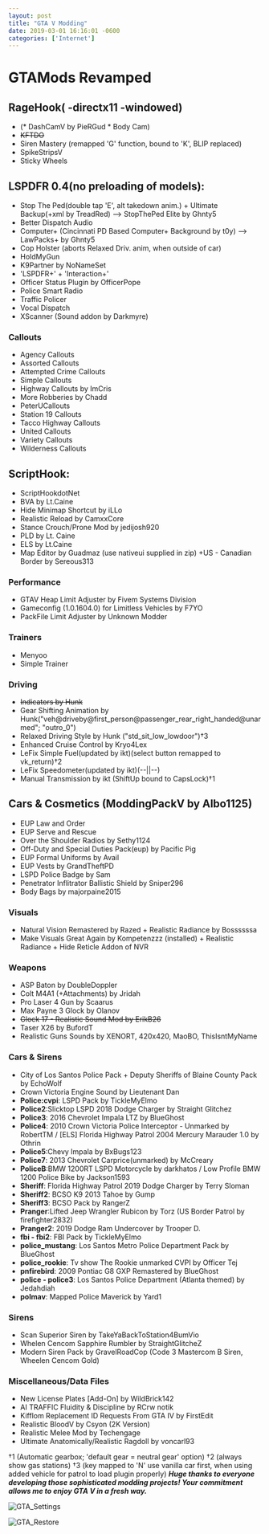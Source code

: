 ```yaml
--- 
layout: post
title: "GTA V Modding" 
date: 2019-03-01 16:16:01 -0600 
categories: ['Internet']
--- 
```


# GTAMods Revamped

## RageHook( -directx11 -windowed)
* (* DashCamV by PieRGud * Body Cam)
* ~~KFTDO~~
* Siren Mastery (remapped 'G' function, bound to 'K', BLIP replaced)
* SpikeStripsV
* Sticky Wheels

## LSPDFR 0.4(no preloading of models):
* Stop The Ped(double tap 'E', alt takedown anim.) + Ultimate Backup(+xml by TreadRed)
--> StopThePed Elite by Ghnty5
* Better Dispatch Audio
* Computer+ (Cincinnati PD Based Computer+ Background by t0y)
--> LawPacks+ by Ghnty5
* Cop Holster (aborts Relaxed Driv. anim, when outside of car)
* HoldMyGun
* K9Partner by NoNameSet
* 'LSPDFR+' + 'Interaction+'
* Officer Status Plugin by OfficerPope
* Police Smart Radio
* Traffic Policer
* Vocal Dispatch
* XScanner (Sound addon by Darkmyre)

### Callouts 
* Agency Callouts
* Assorted Callouts
* Attempted Crime Callouts
* Simple Callouts
* Highway Callouts by ImCris
* More Robberies by Chadd
* PeterUCallouts
* Station 19 Callouts
* Tacco Highway Callouts
* United Callouts
* Variety Callouts
* Wilderness Callouts

## ScriptHook:
* ScriptHookdotNet
* BVA by Lt.Caine
* Hide Minimap Shortcut by iLLo
* Realistic Reload by CamxxCore
* Stance Crouch/Prone Mod by jedijosh920
* PLD by Lt. Caine
* ELS by Lt.Caine
* Map Editor by Guadmaz (use nativeui supplied in zip)
 +US - Canadian Border by Sereous313

### Performance
* GTAV Heap Limit Adjuster by Fivem Systems Division
* Gameconfig (1.0.1604.0) for Limitless Vehicles by F7YO
* PackFile Limit Adjuster by Unknown Modder

### Trainers
* Menyoo
* Simple Trainer

 
### Driving
* ~~Indicators by Hunk~~
* Gear Shifting Animation by Hunk("veh@driveby@first_person@passenger_rear_right_handed@unarmed"; "outro_0") 
* Relaxed Driving Style by Hunk ("std_sit_low_lowdoor")†3
* Enhanced Cruise Control by Kryo4Lex 
* LeFix Simple Fuel(updated by ikt)(select button remapped to vk_return)†2
* LeFix Speedometer(updated by ikt)(--||--)
* Manual Transmission by ikt (ShiftUp bound to CapsLock)†1


## Cars & Cosmetics (ModdingPackV by Albo1125)
* EUP Law and Order
* EUP Serve and Rescue
* Over the Shoulder Radios by Sethy1124 
* Off-Duty and Special Duties Pack(eup) by Pacific Pig
* EUP Formal Uniforms by Avail
* EUP Vests by GrandTheftPD
* LSPD Police Badge by Sam 
* Penetrator Inflitrator Ballistic Shield by Sniper296
* Body Bags by majorpaine2015

### Visuals
* Natural Vision Remastered by Razed + Realistic Radiance by Bossssssa
* Make Visuals Great Again by Kompetenzzz (installed) + Realistic Radiance + Hide Reticle Addon of NVR


### Weapons
* ASP Baton by DoubleDoppler
* Colt M4A1 (+Attachments) by Jridah
* Pro Laser 4 Gun by Scaarus
* Max Payne 3 Glock by Olanov
* ~~Glock 17 - Realistic Sound Mod by ErikB26~~
* Taser X26 by BufordT
* Realistic Guns Sounds by XENORT, 420x420, MaoBO, ThisIsntMyName

### Cars & Sirens
* City of Los Santos Police Pack + Deputy Sheriffs of Blaine County Pack by EchoWolf
* Crown Victoria Engine Sound by Lieutenant Dan
* __Police:cvpi__: LSPD Pack by TickleMyElmo
* __Police2__:Slicktop LSPD 2018 Dodge Charger by Straight Glitchez
* __Police3__: 2016 Chevrolet Impala LTZ by BlueGhost
* __Police4__: 2010 Crown Victoria Police Interceptor - Unmarked by RobertTM / [ELS] Florida Highway Patrol 2004 Mercury Marauder 1.0 by Othrin
* __Police5__:Chevy Impala by BxBugs123
* __Police7__: 2013 Chevrolet Carprice(unmarked) by McCreary 
* __PoliceB__:BMW 1200RT LSPD Motorcycle by darkhatos / Low Profile BMW 1200 Police Bike by Jackson1593
* __Sheriff__: Florida Highway Patrol 2019 Dodge Charger by Terry Sloman
* __Sheriff2__: BCSO K9 2013 Tahoe by Gump
* __Sheriff3__: BCSO Pack by RangerZ
* __Pranger__:Lifted Jeep Wrangler Rubicon by Torz 
  (US Border Patrol by  firefighter2832)
* __Pranger2__: 2019 Dodge Ram Undercover by Trooper D.
* __fbi - fbi2__: FBI Pack by TickleMyElmo
* __police_mustang__: Los Santos Metro Police Department Pack by BlueGhost
* __police_rookie__: Tv show The Rookie unmarked CVPI by Officer Tej
* __pnfirebird__: 2009 Pontiac G8 GXP Remastered by BlueGhost
* __police - police3__: Los Santos Police Department (Atlanta themed) by Jedahdiah
* __polmav__: Mapped Police Maverick by Yard1

### Sirens
* Scan Superior Siren by TakeYaBackToStation4BumVio
* Whelen Cencom Sapphire Rumbler by StraightGlitcheZ 
* Modern Siren Pack by GravelRoadCop (Code 3 Mastercom B Siren, Wheelen Cencom Gold)

### Miscellaneous/Data Files
* New License Plates [Add-On] by WildBrick142
* AI TRAFFIC Fluidity & Discipline by RCrw notik
* Kifflom Replacement ID Requests From GTA IV by FirstEdit
* Realistic BloodV by Csyon (2K Version)
* Realistic Melee Mod by Techengage
* Ultimate Anatomically/Realistic Ragdoll by voncarl93 

†1 (Automatic gearbox; 'default gear = neutral gear' option)
†2 (always show gas stations)
†3 (key mapped to 'N' use vanilla car first, when using added vehicle for patrol to load plugin properly)
___Huge thanks to everyone developing those sophisticated modding projects! Your commitment allows me to enjoy GTA V in a fresh way.___

![GTA_Settings](https://worstaim.eu/images/gta_rage_settings_new.PNG) 

![GTA_Restore](https://worstaim.eu/images/clean_gta_folder_full.png)





 

